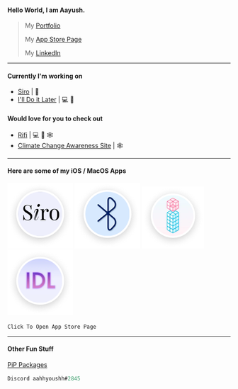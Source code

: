 #### Hello World, I am Aayush.

> My [Portfolio](https://aayush9029.github.io/FinalWebpage/)
>
> My [App Store Page](https://apps.apple.com/ca/developer/aayush-pokharel/id1532440924)
>
> My  [LinkedIn](https://www.linkedin.com/in/aayush-p-616b6b16a/)

---

#### Currently I'm working on
- [Siro](https://apps.apple.com/ca/app/siro-laugh-a-little/id1546323239) | 📲
- [I'll Do it Later](https://apps.apple.com/ca/app/ill-do-it-later/id1540174159) | 💻 📲


#### Would love for you to check out
- [Rifi](https://github.com/Aayush9029/Rifi) | 💻 📲 🕸
- [Climate Change Awareness Site](https://aayush9029.github.io/climateChange/) | 🕸

---

#### Here are some of my iOS / MacOS Apps

[![Siro](https://raw.githubusercontent.com/Aayush9029/Aayush9029/main/img/siro.png)](https://apps.apple.com/ca/app/siro-laugh-a-little/id1546323239) [![Scanr](https://raw.githubusercontent.com/Aayush9029/Aayush9029/main/img/btscan.png)](https://apps.apple.com/ca/app/siro-laugh-a-little/id1546323239) [![Dinfo](https://raw.githubusercontent.com/Aayush9029/Aayush9029/main/img/dinfo.png)](https://apps.apple.com/ca/app/siro-laugh-a-little/id1546323239) [![I'll Do It Later](https://raw.githubusercontent.com/Aayush9029/Aayush9029/main/img/idl.png)](https://apps.apple.com/ca/app/siro-laugh-a-little/id1546323239)

```python3
Click To Open App Store Page
```

----

#### Other Fun Stuff
[PiP Packages](https://pypi.org/project/morse3/)

```js
Discord aahhyoushh#2845
```
